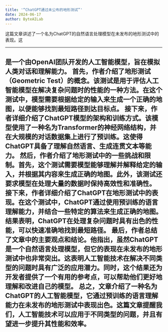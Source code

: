 ```yaml
---
title: '“ChatGPT通过未公布的地形测试”'
date: 2024-06-17
author: ByteAILab
---
```


这篇文章讲述了一个名为ChatGPT的自然语言处理模型在未发布的地形测试中的表现。这

---
是一个由OpenAI团队开发的人工智能模型，旨在模拟人类对话和理解能力。
首先，作者介绍了地形测试（Geometric Test）的概念。该测试是用于评估人工智能模型在解决复杂问题时的性能的一种方法。在这个测试中，模型需要根据给定的输入来生成一个正确的地图，以便能够找到最短路径到达目标点。
接下来，作者详细介绍了ChatGPT模型的架构和训练方式。该模型使用了一种名为Transformer的神经网络结构，并在大规模的对话数据集上进行了预训练。这使得ChatGPT具备了理解自然语言、生成连贯文本等能力。
然后，作者介绍了地形测试中的一些挑战和限制。首先，这个测试需要模型能够理解并解释给定的输入，并根据其内容来生成正确的地图。此外，该测试还要求模型在处理大量的数据时保持高效性和准确性。
接下来，作者详细介绍了ChatGPT在地形测试中的表现。在这个测试中，ChatGPT通过使用预训练的语言理解能力，并结合一些特定的算法来生成正确的地图。结果表明，ChatGPT在处理复杂问题时具有出色的性能，可以快速准确地找到最短路径。
最后，作者总结了文章中的主要观点和结论。他指出，虽然ChatGPT是一个自然语言处理模型，但它的表现在未发布的地形测试中也非常突出。这表明人工智能技术在解决不同类型的问题时具有广泛的应用潜力。同时，这个结果还为开发者提供了一个有用的参考点，可以帮助他们更好地理解和改进自己的模型。
总之，文章介绍了一种名为ChatGPT的人工智能模型，它通过预训练的语言理解能力在未发布的地形测试中表现出色。这篇文章提醒我们，人工智能技术可以应用于不同类型的问题，并且有望进一步提升其性能和效率。
---


